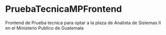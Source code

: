 # PruebaTecnicaMPFrontend
Frontend de Prueba tecnica para optar a la plaza de Analista de Sistemas II en el Ministerio Publico de Guatemala
